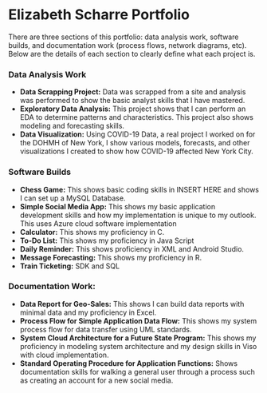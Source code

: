 # Elizabeth Scharre Portfolio
There are three sections of this portfolio: data analysis work, software builds, and documentation work (process flows, network diagrams, etc). Below are the details of each section to clearly define what each project is.

### Data Analysis Work
+ **Data Scrapping Project:** Data was scrapped from a site and analysis was performed to show the basic analyst skills that I have mastered. 
+ **Exploratory Data Analysis:** This project shows that I can perform an EDA to determine patterns and characteristics. This project also shows modeling and forecasting skills.
+ **Data Visualization:** Using COVID-19 Data, a real project I worked on for the DOHMH of New York, I show various models, forecasts, and other visualizations I created to show how COVID-19 affected New York City.

### Software Builds
+ **Chess Game:** This shows basic coding skills in INSERT HERE and shows I can set up a MySQL Database.
+ **Simple Social Media App:** This shows my basic application development skills and how my implementation is unique to my outlook. This uses Azure cloud software implementation
+ **Calculator:** This shows my proficiency in C.
+ **To-Do List:** This shows my proficiency in Java Script
+ **Daily Reminder:** This shows proficiency in XML and Android Studio.
+ **Message Forecasting:** This shows my proficiency in R. 
+ **Train Ticketing:** SDK and SQL

### Documentation Work:
+ **Data Report for Geo-Sales:** This shows I can build data reports with minimal data and my proficiency in Excel.
+ **Process Flow for Simple Application Data Flow:** This shows my system process flow for data transfer using UML standards.
+ **System Cloud Architecture for a Future State Program:**  This shows my proficiency in modeling system architecture and my design skills in Viso with cloud implementation.
+ **Standard Operating Procedure for Application Functions:** Shows documentation skills for walking a general user through a process such as creating an account for a new social media. 

      
